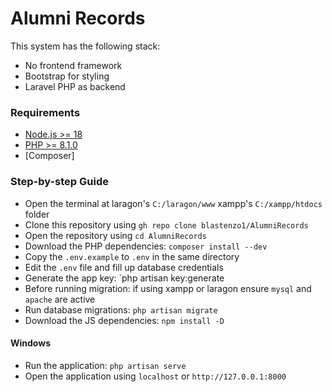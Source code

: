 # Alumni Records

This system has the following stack:
- No frontend framework
- Bootstrap for styling
- Laravel PHP as backend

### Requirements

- [Node.js >= 18](https://nodejs.org/en)
- [PHP >= 8.1.0](https://www.php.net/downloads.php)
- [Composer]

### Step-by-step Guide
- Open the terminal at laragon's `C:/laragon/www` xampp's `C:/xampp/htdocs` folder
- Clone this repository using ```gh repo clone blastenzo1/AlumniRecords```
- Open the repository using ```cd AlumniRecords```
- Download the PHP dependencies: `composer install --dev`
- Copy the `.env.example` to `.env` in the same directory
- Edit the `.env` file and fill up database credentials
- Generate the app key: `php artisan key:generate
- Before running migration: if using xampp or laragon ensure `mysql` and `apache` are active
- Run database migrations: `php artisan migrate`
- Download the JS dependencies: `npm install -D`

#### Windows

- Run the application: `php artisan serve`
- Open the application using `localhost` or `http://127.0.0.1:8000`
